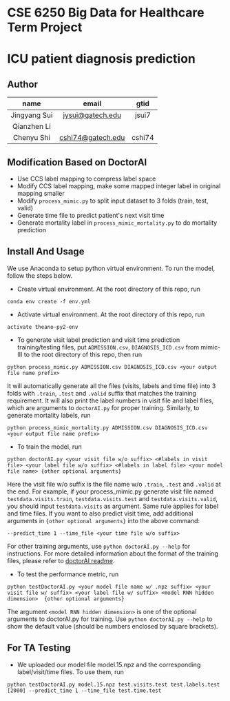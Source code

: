 # CSE 6250 Big Data for Healthcare Term Project
# ICU patient diagnosis prediction

## Author
name|email|gtid
:-:|:-:|:-:
Jingyang Sui|jysui@gatech.edu|jsui7
Qianzhen Li||
Chenyu Shi|cshi74@gatech.edu|cshi74

## Modification Based on DoctorAI
+ Use CCS label mapping to compress label space
+ Modify CCS label mapping, make some mapped integer label in original mapping smaller
+ Modify `process_mimic.py` to split input dataset to 3 folds (train, test, valid)
+ Generate time file to predict patient's next visit time 
+ Generate mortality label in `process_mimic_mortality.py` to do mortality prediction 

## Install And Usage
We use Anaconda to setup python virtual environment. To run the model, follow the steps below.
+ Create virtual environment. At the root directory of this repo, run 
```
conda env create -f env.yml
```
+ Activate virtual environment. At the root directory of this repo, run 
```
activate theano-py2-env
```
+ To generate visit label prediction and visit time prediction training/testing files, put `ADMISSION.csv`, `DIAGNOSIS_ICD.csv` from mimic-III to the root directory of this repo, then run
```
python process_mimic.py ADMISSION.csv DIAGNOSIS_ICD.csv <your output file name prefix>
```
It will automatically generate all the files (visits, labels and time file) into 3 folds with `.train`, `.test` and `.valid` suffix that matches the training requirement. It will also print the label numbers in visit file and label files, which are arguments to `doctorAI.py` for proper training.
Similarly, to generate mortality labels, run
```
python process_mimic_mortality.py ADMISSION.csv DIAGNOSIS_ICD.csv <your output file name prefix>
```
+ To train the model, run
```
python doctorAI.py <your visit file w/o suffix> <#labels in visit file> <your label file w/o suffix> <#labels in label file> <your model file name> {other optional arguments}
```
Here the visit file w/o suffix is the file name w/o `.train`, `.test` and `.valid` at the end. For example, if your process_mimic.py generate visit file named `testdata.visits.train`, `testdata.visits.test` and `testdata.visits.valid`, you should input `testdata.visits` as argument. Same rule applies for label and time files.
If you want to also predict visit time, add additional arguments in `{other optional arguments}` into the above command:
```
--predict_time 1 --time_file <your time file w/o suffix>
```
For other training arguments, use `python doctorAI.py --help` for instructions. 
For more detailed information about the format of the training files, please refer to [doctorAI readme](https://github.com/mp2893/doctorai).
+ To test the performance metric, run
```
python testDoctorAI.py <your model file name w/ .npz suffix> <your visit file w/ suffix> <your label file w/ suffix> <model RNN hidden dimension>  {other optional arguments}
```
The argument `<model RNN hidden dimension>` is one of the optional arguments to doctorAI.py for training. Use `python doctorAI.py --help` to show the default value (should be numbers enclosed by square brackets).

## For TA Testing
+ We uploaded our model file model.15.npz and the corresponding label/visit/time files. To use them, run
```
python testDoctorAI.py model.15.npz test.visits.test test.labels.test [2000] --predict_time 1 --time_file test.time.test
``` 
